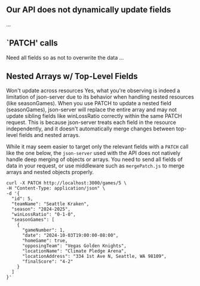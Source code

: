 ## Our API does not dynamically update fields
...

## `PATCH' calls
Need all fields so as not to overwrite the data
...

## Nested Arrays w/ Top-Level Fields
Won't update across resources
Yes, what you're observing is indeed a limitation of json-server due to its behavior when handling nested resources (like seasonGames). When you use PATCH to update a nested field (seasonGames), json-server will replace the entire array and may not update sibling fields like winLossRatio correctly within the same PATCH request. This is because json-server treats each field in the resource independently, and it doesn't automatically merge changes between top-level fields and nested arrays.

While it may seem easier to target only the relevant fields with a `PATCH` call like the one below, the `json-server` used with the API does not natively handle deep merging of objects or arrays. You need to send all fields of data in your request, or use middleware such as `mergePatch.js` to merge arrays and nested objects properly. 

```shell
curl -X PATCH http://localhost:3000/games/5 \
-H "Content-Type: application/json" \
-d '{
  "id": 5,
  "teamName": "Seattle Kraken",
  "season": "2024-2025",
  "winLossRatio": "0-1-0",
  "seasonGames": [
    {
      "gameNumber": 1,
      "date": "2024-10-03T19:00:00-08:00",
      "homeGame": true,
      "opposingTeam": "Vegas Golden Knights",
      "locationName": "Climate Pledge Arena",
      "locationAddress": "334 1st Ave N, Seattle, WA 98109",
      "finalScore": "4-2"
    }
  ]
}'
```